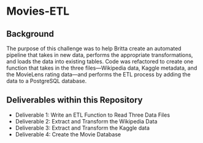 # Movies-ETL

## Background
The purpose of this challenge was to help Britta create an automated pipeline that takes in new data, performs the appropriate transformations, and loads the data into existing tables. Code was refactored to create one function that takes in the three files—Wikipedia data, Kaggle metadata, and the MovieLens rating data—and performs the ETL process by adding the data to a PostgreSQL database.

## Deliverables within this Repository
   * Deliverable 1: Write an ETL Function to Read Three Data Files
   * Deliverable 2: Extract and Transform the Wikipedia Data
   * Deliverable 3: Extract and Transform the Kaggle data
   * Deliverable 4: Create the Movie Database
